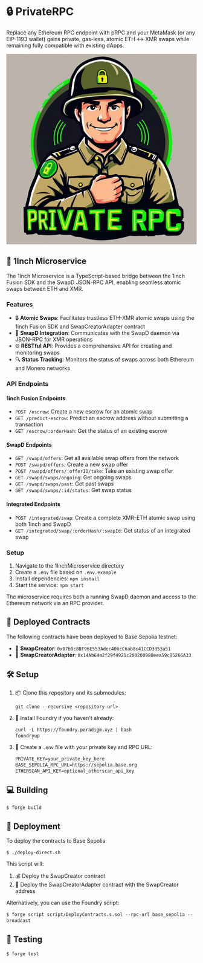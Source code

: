 # 🔒 PrivateRPC

Replace any Ethereum RPC endpoint with pRPC and your MetaMask (or any EIP-1193 wallet) gains private, gas-less, atomic ETH ↔ XMR swaps while remaining fully compatible with existing dApps.

<p align="center">
  <img src="assets/logo.jpg" alt="PrivateRPC Logo">
</p>

## 🔄 1Inch Microservice

The 1Inch Microservice is a TypeScript-based bridge between the 1inch Fusion SDK and the SwapD JSON-RPC API, enabling seamless atomic swaps between ETH and XMR.

### Features

- 🔒 **Atomic Swaps**: Facilitates trustless ETH-XMR atomic swaps using the 1inch Fusion SDK and SwapCreatorAdapter contract
- 🔄 **SwapD Integration**: Communicates with the SwapD daemon via JSON-RPC for XMR operations
- 🌐 **RESTful API**: Provides a comprehensive API for creating and monitoring swaps
- 🔍 **Status Tracking**: Monitors the status of swaps across both Ethereum and Monero networks

### API Endpoints

#### 1inch Fusion Endpoints
- `POST /escrow`: Create a new escrow for an atomic swap
- `GET /predict-escrow`: Predict an escrow address without submitting a transaction
- `GET /escrow/:orderHash`: Get the status of an existing escrow

#### SwapD Endpoints
- `GET /swapd/offers`: Get all available swap offers from the network
- `POST /swapd/offers`: Create a new swap offer
- `POST /swapd/offers/:offerID/take`: Take an existing swap offer
- `GET /swapd/swaps/ongoing`: Get ongoing swaps
- `GET /swapd/swaps/past`: Get past swaps
- `GET /swapd/swaps/:id/status`: Get swap status

#### Integrated Endpoints
- `POST /integrated/swap`: Create a complete XMR-ETH atomic swap using both 1inch and SwapD
- `GET /integrated/swap/:orderHash/:swapId`: Get status of an integrated swap

### Setup

1. Navigate to the 1InchMicroservice directory
2. Create a `.env` file based on `.env.example`
3. Install dependencies: `npm install`
4. Start the service: `npm start`

The microservice requires both a running SwapD daemon and access to the Ethereum network via an RPC provider.

## 🚀 Deployed Contracts

The following contracts have been deployed to Base Sepolia testnet:

- 📝 **SwapCreator**: `0x07b9c8BF96E553Adec406cC6ab8c41CCD3d53a51`
- 🔄 **SwapCreatorAdapter**: `0x14Ab64a2f29f4921c200280988eea59c85266A33`

## 🛠️ Setup

1. 📦 Clone this repository and its submodules:
   ```shell
   git clone --recursive <repository-url>
   ```

2. 🔧 Install Foundry if you haven't already:
   ```shell
   curl -L https://foundry.paradigm.xyz | bash
   foundryup
   ```

3. 🔑 Create a `.env` file with your private key and RPC URL:
   ```
   PRIVATE_KEY=your_private_key_here
   BASE_SEPOLIA_RPC_URL=https://sepolia.base.org
   ETHERSCAN_API_KEY=optional_etherscan_api_key
   ```

## 💻 Building

```shell
$ forge build
```

## 🚀 Deployment

To deploy the contracts to Base Sepolia:

```shell
$ ./deploy-direct.sh
```

This script will:
1. 💰 Deploy the SwapCreator contract
2. 🔗 Deploy the SwapCreatorAdapter contract with the SwapCreator address

Alternatively, you can use the Foundry script:

```shell
$ forge script script/DeployContracts.s.sol --rpc-url base_sepolia --broadcast
```

## 🧹 Testing

```shell
$ forge test
```
